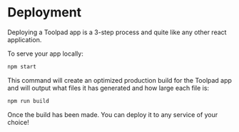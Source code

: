# Deployment

<p class="description">Deploying a Toolpad app is a 3-step process and quite like any other react application.</p>

To serve your app locally:

```sh
npm start
```

This command will create an optimized production build for the Toolpad app and will output what files it has generated and how large each file is:

```sh
npm run build
```

Once the build has been made. You can deploy it to any service of your choice!
